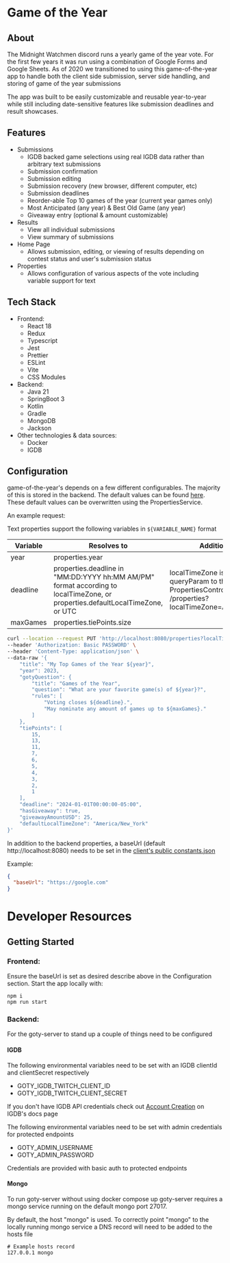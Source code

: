 # Game of the Year

## About

The Midnight Watchmen discord runs a yearly game of the year vote. For the first few years it was run using a combination of Google Forms and Google Sheets. As of 2020 we transitioned to using this game-of-the-year app to handle both the client side submission, server side handling, and storing of game of the year submissions

The app was built to be easily customizable and reusable year-to-year while still including date-sensitive features like submission deadlines and result showcases.

## Features

- Submissions
  - IGDB backed game selections using real IGDB data rather than arbitrary text submissions
  - Submission confirmation
  - Submission editing
  - Submission recovery (new browser, different computer, etc)
  - Submission deadlines
  - Reorder-able Top 10 games of the year (current year games only)
  - Most Anticipated (any year) & Best Old Game (any year)
  - Giveaway entry (optional & amount customizable)
- Results
  - View all individual submissions
  - View summary of submissions
- Home Page
  - Allows submission, editing, or viewing of results depending on contest status and user's submission status
- Properties
  - Allows configuration of various aspects of the vote including variable support for text
## Tech Stack

- Frontend:
  - React 18
  - Redux
  - Typescript
  - Jest
  - Prettier
  - ESLint
  - Vite
  - CSS Modules
- Backend:
  - Java 21
  - SpringBoot 3
  - Kotlin
  - Gradle
  - MongoDB
  - Jackson
- Other technologies & data sources:
  - Docker
  - IGDB

## Configuration

game-of-the-year's depends on a few different configurables. The majority of this is stored in the backend. The default values can be found [here](https://github.com/aleinin/game-of-the-year/blob/main/goty-server/src/main/resources/application.yml). These default values can be overwritten using the PropertiesService.

An example request:

Text properties support the following variables in `${VARIABLE_NAME}` format

| Variable | Resolves to                                                                                                                   | Additional Info                                                                                                      |
|----------|-------------------------------------------------------------------------------------------------------------------------------|----------------------------------------------------------------------------------------------------------------------|
| year     | properties.year                                                                                                               |                                                                                                                      |
| deadline | properties.deadline in "MM:DD:YYYY hh:MM AM/PM" format according to localTimeZone, or properties.defaultLocalTimeZone, or UTC | localTimeZone is supplied as a queryParam to the PropertiesController. ex: /properties?localTimeZone=America/Chicago |
| maxGames | properties.tiePoints.size                                                                                                     |                                                                                                                      |

```bash
curl --location --request PUT 'http://localhost:8080/properties?localTimeZone=America/Chicago' \
--header 'Authorization: Basic PASSWORD' \
--header 'Content-Type: application/json' \
--data-raw '{
    "title": "My Top Games of the Year ${year}",
    "year": 2023,
    "gotyQuestion": {
        "title": "Games of the Year",
        "question": "What are your favorite game(s) of ${year}?",
        "rules": [
            "Voting closes ${deadline}.",
            "May nominate any amount of games up to ${maxGames}."
        ]
    },
    "tiePoints": [
        15,
        13,
        11,
        7,
        6,
        5,
        4,
        3,
        2,
        1
    ],
    "deadline": "2024-01-01T00:00:00-05:00",
    "hasGiveaway": true,
    "giveawayAmountUSD": 25,
    "defaultLocalTimeZone": "America/New_York"
}'
```

In addition to the backend properties, a baseUrl (default http://localhost:8080) needs to be set in the [client's public constants.json](https://github.com/aleinin/game-of-the-year/blob/main/goty-client/public/constants.json)

Example:

```json
{
  "baseUrl": "https://google.com"
}
```

# Developer Resources

## Getting Started

### Frontend:

Ensure the baseUrl is set as desired describe above in the Configuration section. Start the app locally with:

```
npm i
npm run start
```

### Backend:

For the goty-server to stand up a couple of things need to be configured

#### IGDB

The following environmental variables need to be set with an IGDB clientId and clientSecret respectively

- GOTY_IGDB_TWITCH_CLIENT_ID
- GOTY_IGDB_TWITCH_CLIENT_SECRET

If you don't have IGDB API credentials check out [Account Creation](https://api-docs.igdb.com/#about) on IGDB's docs page

The following environmental variables need to be set with admin credentials for protected endpoints

- GOTY_ADMIN_USERNAME
- GOTY_ADMIN_PASSWORD

Credentials are provided with basic auth to protected endpoints

#### Mongo

To run goty-server without using docker compose up goty-server requires a mongo service running on the default mongo port 27017.

By default, the host "mongo" is used. To correctly point "mongo" to the locally running mongo service a DNS record will need to be added to the hosts file

```
# Example hosts record
127.0.0.1 mongo
```
